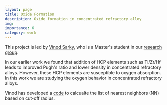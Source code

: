 ```yaml
---
layout: page
title: Oxide Formation 
description: Oxide formation in concentrated refractory alloy 
img: 
importance: 6 
category: work 
---
```


This project is led by <a href="https://www.linkedin.com/in/vinod-sarky">Vinod Sarky</a>, who is a Master's student in our <a href="http://mme.iitm.ac.in/satyesh/index.html">research group</a>.

In our earlier work<d-cite key="Shaikh2022m"></d-cite> we found that addition of HCP elements such as Ti/Zr/Hf leads to improved Pugh's ratio and lower density in concentrated refractory alloys. However, these HCP elements are susceptible to oxygen absorption. In this work we are studying the oxygen behavior in concentrated refractory alloys.

Vinod has developed a <a href="https://github.com/VinoSarky/NEIGHBOR">code</a> to calcualte the list of nearest neighbors (NN) based on cut-off radius.

<script src="/al-folio/assets/js/distillpub/template.v2.js"></script>
<script src="/al-folio/assets/js/distillpub/transforms.v2.js"></script>
<script src="/al-folio/assets/js/distillpub/overrides.js"></script>
<d-appendix>
 <d-footnote-list></d-footnote-list>
 <d-citation-list></d-citation-list>
</d-appendix>
<d-bibliography src="/assets/bibliography/library.bib"></d-bibliography>
